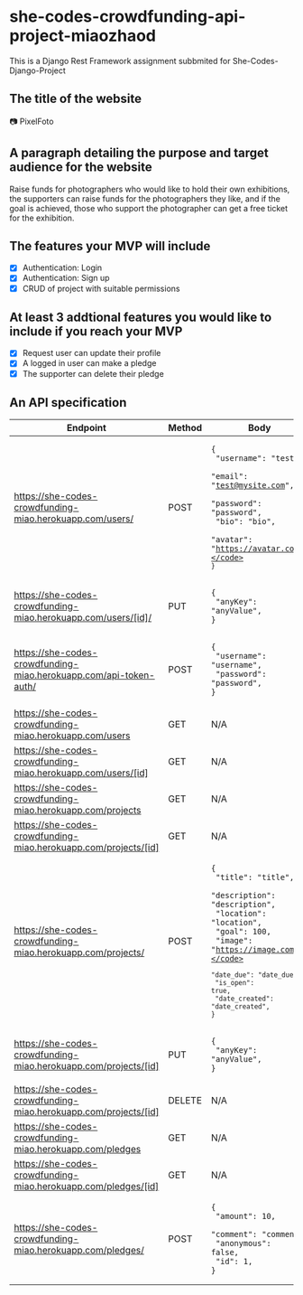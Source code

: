 # she-codes-crowdfunding-api-project-miaozhaod
This is a Django Rest Framework assignment subbmited for She-Codes-Django-Project

## The title of the website
📷 PixelFoto

## A paragraph detailing the purpose and target audience for the website
Raise funds for photographers who would like to hold their own exhibitions, the supporters can raise funds for the photographers they like, and if the goal is achieved, those who support the photographer can get a free ticket for the exhibition.

## The features your MVP will include
- [x] Authentication: Login
- [x] Authentication: Sign up
- [x] CRUD of project with suitable permissions

## At least 3 addtional features you would like to include if you reach your MVP
- [x] Request user can update their profile
- [x] A logged in user can make a pledge
- [x] The supporter can delete their pledge

## An API specification
| Endpoint                                                  | Method    | Body                   | Authorization |
| --------------------------------------------------------- | --------- | ---------------------- | ------------- |
| https://she-codes-crowdfunding-miao.herokuapp.com/users/  | POST | <pre><code>{</code><br><code>  "username": "test",</code><br><code>  "email": "test@mysite.com",</code><br><code>  "password": "password",</code><br><code>  "bio": "bio",</code><br><code>  "avatar": "https://avatar.com",</code><br><code>}</code></pre> | N/A          |
| https://she-codes-crowdfunding-miao.herokuapp.com/users/[id]/ | PUT | <pre><code>{</code><br><code>  "anyKey": "anyValue",</code><br><code>}</code></pre> | Bearer Token          |
| https://she-codes-crowdfunding-miao.herokuapp.com/api-token-auth/ | POST | <pre><code>{</code><br><code>  "username": "username",</code><br><code>  "password": "password",</code><br><code>}</code></pre> | N/A |
| https://she-codes-crowdfunding-miao.herokuapp.com/users | GET | N/A | N/A |
| https://she-codes-crowdfunding-miao.herokuapp.com/users/[id] | GET | N/A | N/A |
| https://she-codes-crowdfunding-miao.herokuapp.com/projects | GET | N/A | N/A |
| https://she-codes-crowdfunding-miao.herokuapp.com/projects/[id] | GET | N/A | N/A |
| https://she-codes-crowdfunding-miao.herokuapp.com/projects/ | POST | <pre><code>{</code><br><code>  "title": "title",</code><br><code>  "description": "description",</code><br><code>  "location": "location",</code><br><code>  "goal": 100,</code><br><code>  "image": "https://image.com",</code><br><code>  "date_due": "date_due",</code><br><code>  "is_open": true,</code><br><code>  "date_created": "date_created",</code><br><code>}</code></pre> | Bearer Token |
| https://she-codes-crowdfunding-miao.herokuapp.com/projects/[id] | PUT | <pre><code>{</code><br><code>  "anyKey": "anyValue",</code><br><code>}</code></pre> | Bearer Token |
| https://she-codes-crowdfunding-miao.herokuapp.com/projects/[id] | DELETE | N/A | Bearer Token |
| https://she-codes-crowdfunding-miao.herokuapp.com/pledges | GET | N/A | N/A |
| https://she-codes-crowdfunding-miao.herokuapp.com/pledges/[id] | GET | N/A | N/A |
| https://she-codes-crowdfunding-miao.herokuapp.com/pledges/ | POST | <pre><code>{</code><br><code>  "amount": 10,</code><br><code>  "comment": "comment",</code><br><code>  "anonymous": false,</code><br><code>  "id": 1,</code><br><code>}</code></pre> | Bearer Token |










